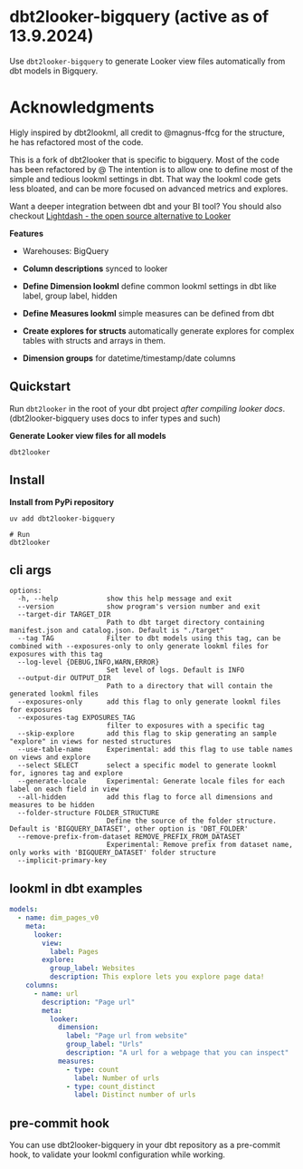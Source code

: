 # dbt2looker-bigquery (active as of 13.9.2024)

Use `dbt2looker-bigquery` to generate Looker view files automatically from dbt models in Bigquery.

# Acknowledgments

Higly inspired by dbt2lookml, all credit to @magnus-ffcg for the structure, he has refactored most of the code.

This is a fork of dbt2looker that is specific to bigquery.
Most of the code has been refactored by @
The intention is to allow one to define most of the simple and tedious lookml settings in dbt.
That way the lookml code gets less bloated, and can be more focused on advanced metrics and explores.

Want a deeper integration between dbt and your BI tool?
You should also checkout [Lightdash - the open source alternative to Looker](https://github.com/lightdash/lightdash)

**Features**

- Warehouses: BigQuery

- **Column descriptions** synced to looker
- **Define Dimension lookml** define common lookml settings in dbt like label, group label, hidden
- **Define Measures lookml** simple measures can be defined from dbt
- **Create explores for structs** automatically generate explores for complex tables with structs and arrays in them.
- **Dimension groups** for datetime/timestamp/date columns

## Quickstart

Run `dbt2looker` in the root of your dbt project _after compiling looker docs_.
(dbt2looker-bigquery uses docs to infer types and such)

**Generate Looker view files for all models**

```shell
dbt2looker
```

## Install

**Install from PyPi repository**

```
uv add dbt2looker-bigquery

# Run
dbt2looker
```

## cli args

```
options:
  -h, --help            show this help message and exit
  --version             show program's version number and exit
  --target-dir TARGET_DIR
                        Path to dbt target directory containing manifest.json and catalog.json. Default is "./target"
  --tag TAG             Filter to dbt models using this tag, can be combined with --exposures-only to only generate lookml files for exposures with this tag
  --log-level {DEBUG,INFO,WARN,ERROR}
                        Set level of logs. Default is INFO
  --output-dir OUTPUT_DIR
                        Path to a directory that will contain the generated lookml files
  --exposures-only      add this flag to only generate lookml files for exposures
  --exposures-tag EXPOSURES_TAG
                        filter to exposures with a specific tag
  --skip-explore        add this flag to skip generating an sample "explore" in views for nested structures
  --use-table-name      Experimental: add this flag to use table names on views and explore
  --select SELECT       select a specific model to generate lookml for, ignores tag and explore
  --generate-locale     Experimental: Generate locale files for each label on each field in view
  --all-hidden          add this flag to force all dimensions and measures to be hidden
  --folder-structure FOLDER_STRUCTURE
                        Define the source of the folder structure. Default is 'BIGQUERY_DATASET', other option is 'DBT_FOLDER'
  --remove-prefix-from-dataset REMOVE_PREFIX_FROM_DATASET
                        Experimental: Remove prefix from dataset name, only works with 'BIGQUERY_DATASET' folder structure
  --implicit-primary-key
```

## lookml in dbt examples

```yaml
models:
  - name: dim_pages_v0
    meta:
      looker:
        view:
          label: Pages
        explore:
          group_label: Websites
          description: This explore lets you explore page data!
    columns:
      - name: url
        description: "Page url"
        meta:
          looker:
            dimension:
              label: "Page url from website"
              group_label: "Urls"
              description: "A url for a webpage that you can inspect"
            measures:
              - type: count
                label: Number of urls
              - type: count_distinct
                label: Distinct number of urls
```

## pre-commit hook

You can use dbt2looker-bigquery in your dbt repository as a pre-commit hook, to validate your lookml configuration while working.

